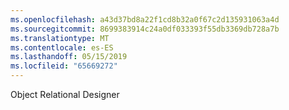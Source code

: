 ```yaml
---
ms.openlocfilehash: a43d37bd8a22f1cd8b32a0f67c2d135931063a4d
ms.sourcegitcommit: 8699383914c24a0df033393f55db3369db728a7b
ms.translationtype: MT
ms.contentlocale: es-ES
ms.lasthandoff: 05/15/2019
ms.locfileid: "65669272"
---
```

Object Relational Designer
